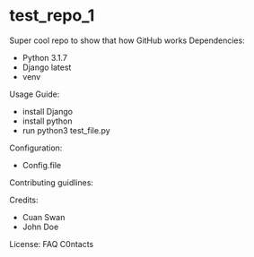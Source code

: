 # test_repo_1
Super cool repo to show that how GitHub works
Dependencies:
- Python 3.1.7
- Django latest
- venv

Usage Guide:
- install Django
- install python
- run python3 test_file.py

Configuration:
- Config.file

Contributing guidlines:

Credits:
- Cuan Swan
- John Doe

License:
FAQ C0ntacts
